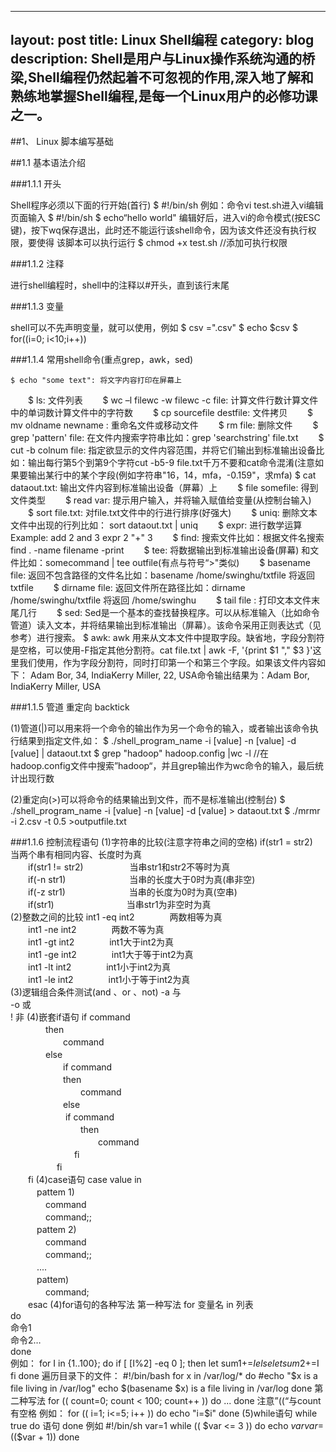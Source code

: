 ﻿
---
layout: post
title: Linux Shell编程
category: blog
description: Shell是用户与Linux操作系统沟通的桥梁,Shell编程仍然起着不可忽视的作用,深入地了解和熟练地掌握Shell编程,是每一个Linux用户的必修功课之一。
---

##1、 Linux 脚本编写基础

##1.1	基本语法介绍

###1.1.1	开头

Shell程序必须以下面的行开始(首行)
	$ #!/bin/sh
例如：命令vi test.sh进入vi编辑页面输入
	$ #!/bin/sh
	$ echo“hello world"
编辑好后，进入vi的命令模式(按ESC键)，按下wq保存退出，此时还不能运行该shell命令，因为该文件还没有执行权限，要使得
该脚本可以执行运行
	$ chmod +x test.sh		//添加可执行权限

###1.1.2	注释

进行shell编程时，shell中的注释以#开头，直到该行末尾

###1.1.3	变量

shell可以不先声明变量，就可以使用，例如
	$ csv =".csv"
	$ echo $csv
	$ for((i=0; i<10;i++))
	
###1.1.4	常用shell命令(重点grep，awk，sed)

	$ echo "some text": 将文字内容打印在屏幕上
　　$ ls: 文件列表
　　$ wc –l filewc -w filewc -c file: 计算文件行数计算文件中的单词数计算文件中的字符数
　　$ cp sourcefile destfile: 文件拷贝
　　$ mv oldname newname : 重命名文件或移动文件
　　$ rm file: 删除文件
　　$ grep 'pattern' file: 在文件内搜索字符串比如：grep 'searchstring' file.txt
　　$ cut -b colnum file: 指定欲显示的文件内容范围，并将它们输出到标准输出设备比如：输出每行第5个到第9个字符cut -b5-9 file.txt千万不要和cat命令混淆(注意如果要输出某行中的某个字段(例如字符串"16，14，mfa，-0.159"，求mfa)
	$ cat dataout.txt: 输出文件内容到标准输出设备（屏幕）上
　　$ file somefile: 得到文件类型
　　$ read var: 提示用户输入，并将输入赋值给变量(从控制台输入)
　　$ sort file.txt: 对file.txt文件中的行进行排序(好强大)
　　$ uniq: 删除文本文件中出现的行列比如： sort dataout.txt | uniq
　　$ expr: 进行数学运算Example: add 2 and 3 expr 2 "+" 3
　　$ find: 搜索文件比如：根据文件名搜索find . -name filename -print
　　$ tee: 将数据输出到标准输出设备(屏幕) 和文件比如：somecommand | tee outfile(有点与符号“>"类似)
　　$ basename file: 返回不包含路径的文件名比如：basename /home/swinghu/txtfile 将返回 txtfile
　　$ dirname file: 返回文件所在路径比如：dirname /home/swinghu/txtfile 将返回 /home/swinghu
　　$ tail file : 打印文本文件末尾几行
　　$ sed: Sed是一个基本的查找替换程序。可以从标准输入（比如命令管道）读入文本，并将结果输出到标准输出（屏幕）。该命令采用正则表达式（见参考）进行搜索。
	$ awk: awk 用来从文本文件中提取字段。缺省地，字段分割符是空格，可以使用-F指定其他分割符。cat file.txt | awk -F, '{print $1 "," $3 }'这里我们使用，作为字段分割符，同时打印第一个和第三个字段。如果该文件内容如下： Adam Bor, 34, IndiaKerry Miller, 22, USA命令输出结果为：Adam Bor, IndiaKerry Miller, USA
	
###1.1.5	管道 重定向 backtick

(1)管道(|)可以用来将一个命令的输出作为另一个命令的输入，或者输出该命令执行结果到指定文件,如：
	$ ./shell_program_name -i [value] -n [value] -d [value] | dataout.txt
	$ grep "hadoop" hadoop.config |wc -l  //在hadoop.config文件中搜索”hadoop“，并且grep输出作为wc命令的输入，最后统计出现行数
	
(2)重定向(>)可以将命令的结果输出到文件，而不是标准输出(控制台)
	$ ./shell_program_name -i [value] -n [value] -d [value] > dataout.txt
	$ ./mrmr -i 2.csv -t 0.5 >outputfile.txt
	
###1.1.6	控制流程语句
(1)字符串的比较(注意字符串之间的空格)
	if(str1 = str2)　　　　　　当两个串有相同内容、长度时为真   
　　if(str1 != str2)　　　　　 当串str1和str2不等时为真    
　　if(-n str1)　　　　　　　  当串的长度大于0时为真(串非空)    
　　if(-z str1)　　　　　　　  当串的长度为0时为真(空串)    
　　if(str1)　　　　　　　　   当串str1为非空时为真    
(2)整数之间的比较
	int1 -eq int2　　　　两数相等为真    
　　int1 -ne int2　　　　两数不等为真   
　　int1 -gt int2　　　　int1大于int2为真   
　　int1 -ge int2　　　　int1大于等于int2为真    
　　int1 -lt int2　　　　int1小于int2为真    
　　int1 -le int2　　　　int1小于等于int2为真    
(3)逻辑组合条件测试(and 、or 、not)
	-a     与    
	-o     或    
	!      非 
(4)嵌套if语句
	if command    
　　　　then    
　　　　　　command    
　　　　else    
　　　　　　if command    
　　　　　　then    
　　　　　　　　command    
　　　　　　else   
　　　　　　	if command    
　　　　　　　　then    
　　　　　　　　　　command    
　　　　　　　  fi    
　　　　　  fi    
　　fi
(4)case语句
	case value in    
　　　pattem 1)    
　　　　command    
　　　　command;;    
　　　pattem 2)    
　　　　command    
　　　　command;;    
　　　....    
　　　pattem)    
　　　　command;    
　　esac
(4)for语句的各种写法
第一种写法
	for 变量名 in 列表  
	do  
		命令1  
		命令2…  
	done  
例如：
	for I in {1..100}; 
	do 
	if [ $[$I%2] -eq 0 ]; then 
		let sum1+=$I 
	else 
		let sum2+=$I 
	fi 
done 
遍历目录下的文件：
	#!/bin/bash
	for x in /var/log/*
	do
        #echo "$x is a file living in /var/log"
        echo $(basename $x) is a file living in /var/log
	done
第二种写法
	for (( count=0; count < 100; count++ ))
	do
		...
	done
	注意”((“与count有空格
例如：
	for (( i=1; i<=5; i++ ))
	do
        echo "i=$i"
	done
(5)while语句
	while true
	do
		语句
	done
例如
	#!/bin/sh
	var=1
	while (( $var <= 3 ))
	do
		echo $var
		var=$(($var + 1))
	done





















